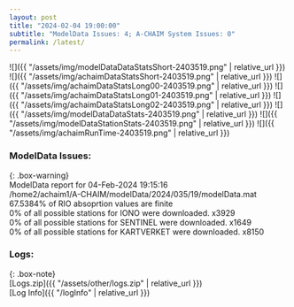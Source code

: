 ```yaml
---
layout: post
title: "2024-02-04 19:00:00"
subtitle: "ModelData Issues: 4; A-CHAIM System Issues: 0"
permalink: /latest/
---
```


![]({{ "/assets/img/modelDataDataStatsShort-2403519.png" | relative_url }})
![]({{ "/assets/img/achaimDataStatsShort-2403519.png" | relative_url }})
![]({{ "/assets/img/achaimDataStatsLong00-2403519.png" | relative_url }})
![]({{ "/assets/img/achaimDataStatsLong01-2403519.png" | relative_url }})
![]({{ "/assets/img/achaimDataStatsLong02-2403519.png" | relative_url }})
![]({{ "/assets/img/modelDataDataStats-2403519.png" | relative_url }})
![]({{ "/assets/img/modelDataStationStats-2403519.png" | relative_url }})
![]({{ "/assets/img/achaimRunTime-2403519.png" | relative_url }})


### ModelData Issues:  
  
{: .box-warning}  
 ModelData report for 04-Feb-2024 19:15:16   
 /home2/achaim1/A-CHAIM/modelData/2024/035/19/modelData.mat   
 67.5384% of RIO absoprtion values are finite   
 0% of all possible stations for IONO were downloaded. x3929   
 0% of all possible stations for SENTINEL were downloaded. x1649   
 0% of all possible stations for KARTVERKET were downloaded. x8150   
  


### Logs:  
  
{: .box-note}  
[Logs.zip]({{ "/assets/other/logs.zip" | relative_url }})  
[Log Info]({{ "/logInfo" | relative_url }})  
